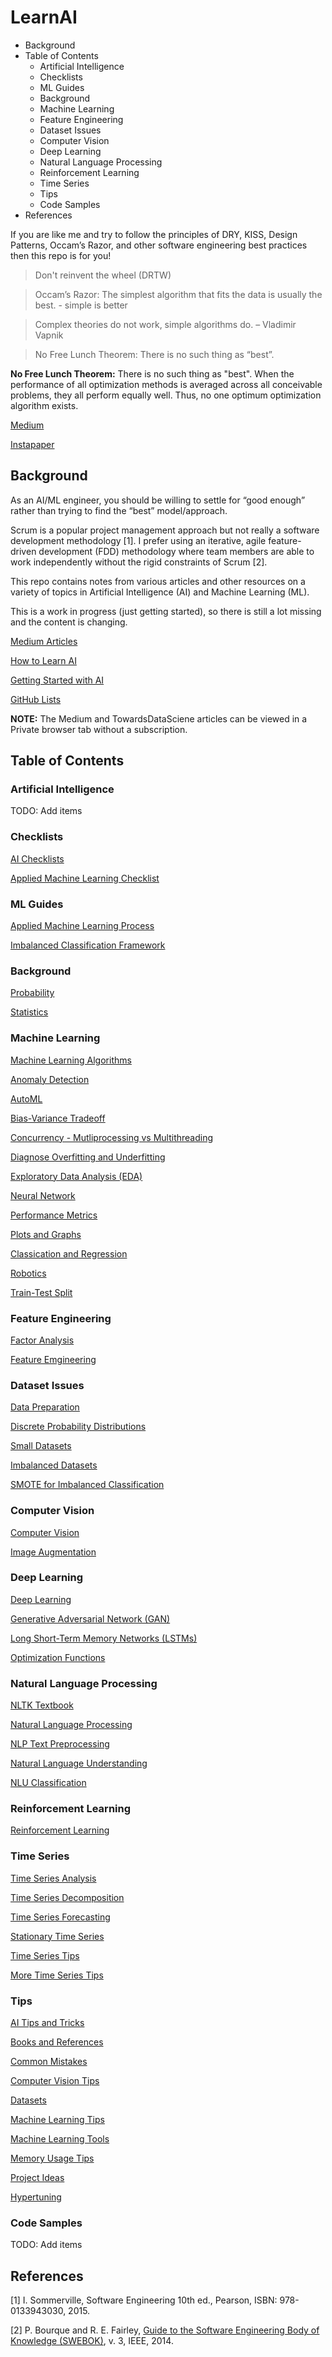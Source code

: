 # LearnAI

<!-- MarkdownTOC -->

- Background
- Table of Contents
    - Artificial Intelligence
    - Checklists
    - ML Guides
    - Background
    - Machine Learning
    - Feature Engineering
    - Dataset Issues
    - Computer Vision
    - Deep Learning
    - Natural Language Processing
    - Reinforcement Learning
    - Time Series
    - Tips
    - Code Samples
- References

<!-- /MarkdownTOC -->

If you are like me and try to follow the principles of DRY, KISS, Design Patterns, Occam’s Razor, and other software engineering best practices then this repo is for you!

> Don't reinvent the wheel (DRTW)

> Occam’s Razor: The simplest algorithm that fits the data is usually the best. - simple is better

> Complex theories do not work, simple algorithms do. – Vladimir Vapnik


> No Free Lunch Theorem: There is no such thing as “best”. 

**No Free Lunch Theorem:** There is no such thing as "best". When the performance of all optimization methods is averaged across all conceivable problems, they all perform equally well. Thus, no one optimum optimization algorithm exists.

[Medium](https://aicoder.medium.com)

[Instapaper](https://instapaper.com/p/codecypher)


## Background

As an AI/ML engineer, you should be willing to settle for “good enough” rather than trying to find the “best” model/approach.

Scrum is a popular project management approach but not really a software development methodology [1]. I prefer using an iterative, agile feature-driven development (FDD) methodology where team members are able to work independently without the rigid constraints of Scrum [2].

This repo contains notes from various articles and other resources on a variety of topics in Artificial Intelligence (AI) and Machine Learning (ML). 

This is a work in progress (just getting started), so there is still a lot missing and the content is changing. 


[Medium Articles](https://aicoder.medium.com/)

[How to Learn AI](https://medium.com/geekculture/how-to-learn-ai-7bb743f0bbdf)

[Getting Started with AI](https://medium.com/codex/getting-started-with-ai-13eafc77ac8e)

[GitHub Lists](https://github.com/codecypher?tab=stars)


**NOTE:** The Medium and TowardsDataSciene articles can be viewed in a Private browser tab without a subscription. 


## Table of Contents

### Artificial Intelligence

TODO: Add items


### Checklists

[AI Checklists](./checklist/ai_checklist.md)

[Applied Machine Learning Checklist](./checklist/applied_ml_checklist.md)


### ML Guides

[Applied Machine Learning Process](./process/applied_ml.md)

[Imbalanced Classification Framework](./process/imbalanced_class.md)


### Background

[Probability](./ml/probability.md)

[Statistics](./ml/statistics.md)


### Machine Learning


[Machine Learning Algorithms](./ml/ml_algorithms.md)

[Anomaly Detection](./ml/anomaly_detection.md)

[AutoML](./ml/automl.md)

[Bias-Variance Tradeoff](./ml/bias_variance.md)

[Concurrency - Mutliprocessing vs Multithreading](./ml/concurrency.md)

[Diagnose Overfitting and Underfitting](./ml/diagnose_overfitting.md)

[Exploratory Data Analysis (EDA)](./ml/eda.md)

[Neural Network](./ml/neural_network.md)

[Performance Metrics](./ml/performance_metrics.md)

[Plots and Graphs](./ml/plots.md)

[Classication and Regression](./ml/regression.md)

[Robotics](./ml/robotics.md)

[Train-Test Split](./ml/train_test_split.md)


### Feature Engineering

[Factor Analysis](./ml/factor_analysis.md)

[Feature Emgineering](./ml/feature_engineering.md)


### Dataset Issues

[Data Preparation](./ml/data_prep.md)

[Discrete Probability Distributions](./ml/discrete_prob_dist.md)

[Small Datasets](./ml/small_data.md)

[Imbalanced Datasets](./ml/imbalanced_data.md)

[SMOTE for Imbalanced Classification](./ml/smote.md)


### Computer Vision

[Computer Vision](./cv/cv.md)

[Image Augmentation](./cv/image_augment.md)


### Deep Learning

[Deep Learning](./dl/deep_learning.md)

[Generative Adversarial Network (GAN)](./dl/gan.md)

[Long Short-Term Memory Networks (LSTMs)](./dl/lstm.md)

[Optimization Functions](./dl/optimizers.md)


### Natural Language Processing

[NLTK Textbook](./nlp/nltk_book.pdf)

[Natural Language Processing](./nlp/nlp.md)
 
[NLP Text Preprocessing](./nlp/nlp_dataprep.md)
 
[Natural Language Understanding](./nlp/nlu.md)

[NLU Classification](./nlp/nlu_classification.md)


### Reinforcement Learning

[Reinforcement Learning](./ml/rl.md)


### Time Series

[Time Series Analysis](./time_series/time_series_analysis.md)

[Time Series Decomposition](./time_series/time_series_decomposition.md)

[Time Series Forecasting](./time_series/time_series_forecast.md)

[Stationary Time Series](./time_series/time_series_stationary.md)

[Time Series Tips](./time_series/time_series_tips.md)

[More Time Series Tips](./time_series/time_series_tips_more.md)


### Tips

[AI Tips and Tricks](./tips/ai_tips.md)

[Books and References](./tips/ai_books.md)

[Common Mistakes](./tips/common_mistakes.md)

[Computer Vision Tips](./tips/cv_tips.md)

[Datasets](./tips/datasets.md)

[Machine Learning Tips](./tips/ml_tips.md)

[Machine Learning Tools](./tips/ml_tools.md)

[Memory Usage Tips](./tips/memory_usage.md)

[Project Ideas](./tips/ai_project_ideas.md)

[Hypertuning](.tips/tuning.md)


### Code Samples

TODO: Add items



## References

[1] I.  Sommerville, Software Engineering 10th ed., Pearson, ISBN: 978-0133943030, 2015. 

[2] P. Bourque and R. E. Fairley, [Guide to the Software Engineering Body of Knowledge (SWEBOK)](https://www.computer.org/education/bodies-of-knowledge/software-engineering), v. 3, IEEE, 2014. 

